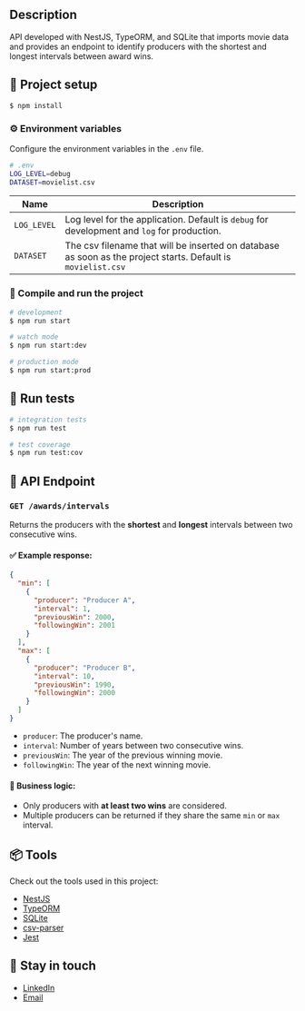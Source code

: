 ## Description

API developed with NestJS, TypeORM, and SQLite that imports movie data and provides an endpoint to identify producers with the shortest and longest intervals between award wins.

## 🚀 Project setup

```bash
$ npm install
```

### ⚙️ Environment variables

Configure the environment variables in the `.env` file.

```bash
# .env
LOG_LEVEL=debug
DATASET=movielist.csv
```

| Name        | Description                                                                                                  |
| ----------- | ------------------------------------------------------------------------------------------------------------ |
| `LOG_LEVEL` | Log level for the application. Default is `debug` for development and `log` for production.                  |
| `DATASET`   | The csv filename that will be inserted on database as soon as the project starts. Default is `movielist.csv` |

### 🔨 Compile and run the project

```bash
# development
$ npm run start

# watch mode
$ npm run start:dev

# production mode
$ npm run start:prod
```

## 🧪 Run tests

```bash
# integration tests
$ npm run test

# test coverage
$ npm run test:cov
```

## 📡 API Endpoint

### `GET /awards/intervals`

Returns the producers with the **shortest** and **longest** intervals between two consecutive wins.

#### ✅ Example response:

```json
{
  "min": [
    {
      "producer": "Producer A",
      "interval": 1,
      "previousWin": 2000,
      "followingWin": 2001
    }
  ],
  "max": [
    {
      "producer": "Producer B",
      "interval": 10,
      "previousWin": 1990,
      "followingWin": 2000
    }
  ]
}
```

- `producer`: The producer's name.
- `interval`: Number of years between two consecutive wins.
- `previousWin`: The year of the previous winning movie.
- `followingWin`: The year of the next winning movie.

#### 🧠 Business logic:

- Only producers with **at least two wins** are considered.
- Multiple producers can be returned if they share the same `min` or `max` interval.

## 📦 Tools

Check out the tools used in this project:

- [NestJS](https://nestjs.com/)
- [TypeORM](https://typeorm.io/)
- [SQLite](https://www.sqlite.org/)
- [csv-parser](https://www.npmjs.com/package/csv-parser)
- [Jest](https://jestjs.io/)

## 👤 Stay in touch

- [LinkedIn](https://www.linkedin.com/in/rafael-tapia)
- [Email](mailto:rafaelsilvatapia@gmail.com)

```

```

